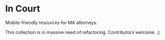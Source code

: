 In Court
=========

Mobile-friendly resources for MA attorneys.

This collection is in massive need of refactoring. Contributors welcome. ;)
